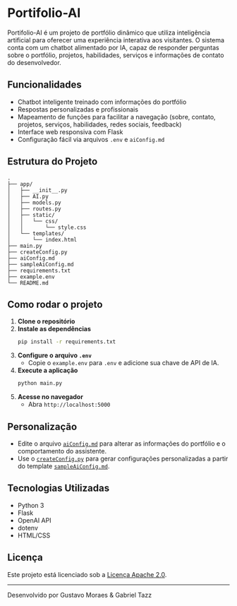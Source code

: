 # Portifolio-AI

Portifolio-AI é um projeto de portfólio dinâmico que utiliza inteligência artificial para oferecer uma experiência interativa aos visitantes. O sistema conta com um chatbot alimentado por IA, capaz de responder perguntas sobre o portfólio, projetos, habilidades, serviços e informações de contato do desenvolvedor.

## Funcionalidades

- Chatbot inteligente treinado com informações do portfólio
- Respostas personalizadas e profissionais
- Mapeamento de funções para facilitar a navegação (sobre, contato, projetos, serviços, habilidades, redes sociais, feedback)
- Interface web responsiva com Flask
- Configuração fácil via arquivos `.env` e `aiConfig.md`

## Estrutura do Projeto

```
.
├── app/
│   ├── __init__.py
│   ├── AI.py
│   ├── models.py
│   ├── routes.py
│   ├── static/
│   │   └── css/
│   │       └── style.css
│   └── templates/
│       └── index.html
├── main.py
├── createConfig.py
├── aiConfig.md
├── sampleAiConfig.md
├── requirements.txt
├── example.env
└── README.md
```

## Como rodar o projeto

1. **Clone o repositório**
2. **Instale as dependências**
   ```sh
   pip install -r requirements.txt
   ```
3. **Configure o arquivo `.env`**
   - Copie o `example.env` para `.env` e adicione sua chave de API de IA.
4. **Execute a aplicação**
   ```sh
   python main.py
   ```
5. **Acesse no navegador**
   - Abra `http://localhost:5000`

## Personalização

- Edite o arquivo [`aiConfig.md`](aiConfig.md) para alterar as informações do portfólio e o comportamento do assistente.
- Use o [`createConfig.py`](createConfig.py) para gerar configurações personalizadas a partir do template [`sampleAiConfig.md`](sampleAiConfig.md).

## Tecnologias Utilizadas

- Python 3
- Flask
- OpenAI API
- dotenv
- HTML/CSS

## Licença

Este projeto está licenciado sob a [Licença Apache 2.0](LICENSE).

---

Desenvolvido por Gustavo Moraes & Gabriel Tazz
